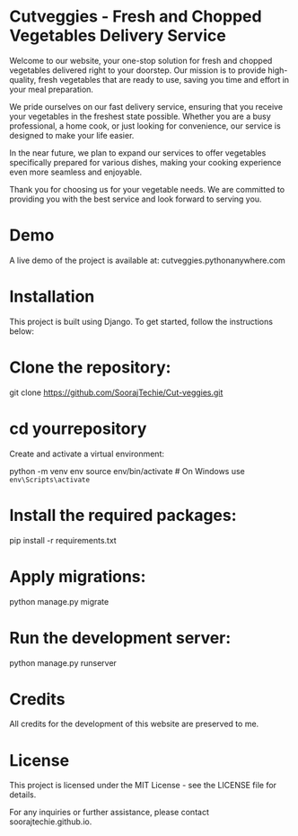

# Cutveggies - Fresh and Chopped Vegetables Delivery Service

Welcome to our website, your one-stop solution for fresh and chopped vegetables delivered right to your doorstep. Our mission is to provide high-quality, fresh vegetables that are ready to use, saving you time and effort in your meal preparation.

We pride ourselves on our fast delivery service, ensuring that you receive your vegetables in the freshest state possible. Whether you are a busy professional, a home cook, or just looking for convenience, our service is designed to make your life easier.

In the near future, we plan to expand our services to offer vegetables specifically prepared for various dishes, making your cooking experience even more seamless and enjoyable.

Thank you for choosing us for your vegetable needs. We are committed to providing you with the best service and look forward to serving you.

# Demo
A live demo of the project is available at: cutveggies.pythonanywhere.com

# Installation
This project is built using Django. To get started, follow the instructions below:

# Clone the repository:

git clone https://github.com/SoorajTechie/Cut-veggies.git
# cd yourrepository

Create and activate a virtual environment:

python -m venv env
source env/bin/activate  # On Windows use `env\Scripts\activate`
# Install the required packages:

pip install -r requirements.txt

# Apply migrations:

python manage.py migrate
# Run the development server:

python manage.py runserver
# Credits
All credits for the development of this website are preserved to me.

# License
This project is licensed under the MIT License - see the LICENSE file for details.

For any inquiries or further assistance, please contact soorajtechie.github.io.

